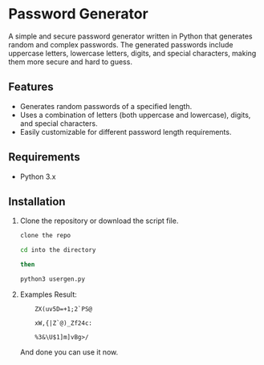 # Password Generator

A simple and secure password generator written in Python that generates random and complex passwords. The generated passwords include uppercase letters, lowercase letters, digits, and special characters, making them more secure and hard to guess.

## Features

- Generates random passwords of a specified length.
- Uses a combination of letters (both uppercase and lowercase), digits, and special characters.
- Easily customizable for different password length requirements.

## Requirements

- Python 3.x

## Installation

1. Clone the repository or download the script file.

   ```bash
   clone the repo
   
   cd into the directory

   then
   
   python3 usergen.py

2. Examples Result:
   
           ZX(uv5D=+1;2`PS@

           xW,{|Z`@)_Zf24c:

           %3&\U$1]m]vBg>/

   And done you can use it now.
